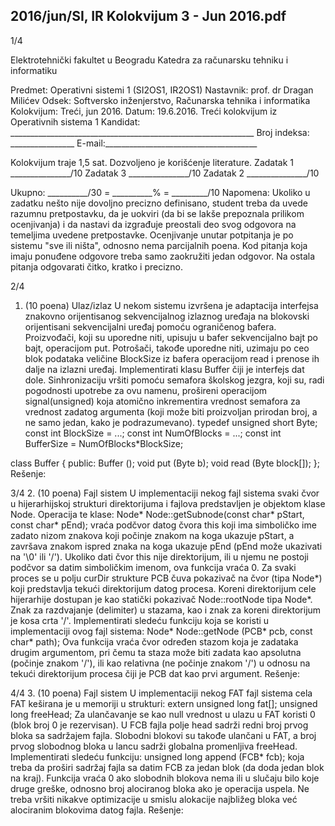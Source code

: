 2016/jun/SI, IR Kolokvijum 3 - Jun 2016.pdf
--------------------------------------------------------------------------------


1/4 
 
Elektrotehnički fakultet u Beogradu 
Katedra za računarsku tehniku i informatiku 
 
Predmet: Operativni sistemi 1 (SI2OS1, IR2OS1) 
Nastavnik: prof. dr Dragan Milićev 
Odsek: Softversko inženjerstvo, Računarska tehnika i informatika 
Kolokvijum: Treći, jun 2016. 
Datum: 19.6.2016. 
Treći kolokvijum iz Operativnih sistema 1 
Kandidat: _____________________________________________________________ 
Broj indeksa: ________________  E-mail:______________________________________ 
 
Kolokvijum traje 1,5 sat. Dozvoljeno je korišćenje literature. 
Zadatak 1 _______________/10   Zadatak 3 _______________/10 
Zadatak 2 _______________/10    
 
Ukupno: __________/30 = __________% = _________/10 
Napomena: Ukoliko u zadatku nešto nije dovoljno precizno definisano, student treba da 
uvede razumnu pretpostavku, da je uokviri (da bi se lakše prepoznala prilikom ocenjivanja) i 
da  nastavi  da  izgrađuje  preostali  deo  svog  odgovora  na  temeljima  uvedene  pretpostavke. 
Ocenjivanje unutar potpitanja je po sistemu "sve ili ništa", odnosno nema parcijalnih  poena. 
Kod pitanja koja imaju ponuđene odgovore treba samo zaokružiti jedan  odgovor.  Na  ostala 
pitanja odgovarati čitko, kratko i precizno. 
 

2/4 
1. (10 poena) Ulaz/izlaz 
U  nekom  sistemu  izvršena  je  adaptacija  interfejsa  znakovno  orijentisanog  sekvencijalnog 
izlaznog uređaja na blokovski orijentisani sekvencijalni uređaj pomoću ograničenog bafera. 
Proizvođači, koji su uporedne niti, upisuju u bafer sekvencijalno bajt po bajt, operacijom put. 
Potrošači, takođe uporedne niti, uzimaju po ceo blok podataka veličine BlockSize iz  bafera 
operacijom read i prenose ih dalje na izlazni uređaj. 
Implementirati  klasu Buffer čiji je interfejs dat dole. Sinhronizaciju vršiti pomoću semafora 
školskog  jezgra,  koji  su,  radi  pogodnosti  upotrebe  za  ovu  namenu,  prošireni  operacijom 
signal(unsigned) koja  atomično  inkrementira  vrednost  semafora  za  vrednost  zadatog 
argumenta  (koji  može  biti  proizvoljan  prirodan  broj,  a  ne  samo  jedan,  kako  je 
podrazumevano). 
typedef unsigned short Byte; 
const int BlockSize = ...; 
const int NumOfBlocks = ...; 
const int BufferSize = NumOfBlocks*BlockSize; 
 
class Buffer { 
public: 
  Buffer (); 
  void put (Byte b); 
  void read (Byte block[]); 
}; 
Rešenje: 

3/4 
2. (10 poena) Fajl sistem 
U  implementaciji  nekog  fajl  sistema  svaki  čvor  u  hijerarhijskoj  strukturi  direktorijuma  i 
fajlova predstavljen je objektom klase Node. Operacija te klase: 
Node* Node::getSubnode(const char* pStart, const char* pEnd); 
vraća podčvor datog čvora this koji ima simboličko ime zadato nizom znakova koji počinje 
znakom  na  koga  ukazuje pStart,  a  završava  znakom  ispred znaka na koga ukazuje pEnd 
(pEnd može ukazivati na '\0' ili '/'). Ukoliko dati čvor this nije direktorijum, ili u njemu 
ne postoji podčvor sa datim simboličkim imenom, ova funkcija vraća 0. 
Za  svaki  proces  se  u  polju curDir strukture PCB čuva pokazivač na čvor (tipa Node*)  koji 
predstavlja tekući direktorijum datog procesa. Koreni direktorijum cele hijerarhije dostupan je 
kao statički pokazivač Node::rootNode tipa Node*. 
Znak za razdvajanje (delimiter) u stazama, kao i znak za koreni direktorijum je kosa crta '/'. 
Implementirati sledeću funkciju koja se koristi u implementaciji ovog fajl sistema: 
Node* Node::getNode (PCB* pcb, const char* path); 
Ova  funkcija vraća čvor određen stazom koja je zadataka drugim argumentom, pri čemu ta 
staza  može  biti  zadata  kao  apsolutna  (počinje  znakom '/'),  ili  kao  relativna  (ne  počinje 
znakom '/') u odnosu na tekući direktorijum procesa čiji je PCB dat kao prvi argument. 
Rešenje: 
 
 
 
 
 
 
 

4/4 
3. (10 poena) Fajl sistem 
U implementaciji nekog FAT fajl sistema cela FAT keširana je u memoriji u strukturi: 
extern unsigned long fat[]; 
unsigned long freeHead; 
Za ulančavanje se kao null vrednost  u  ulazu  u  FAT  koristi  0  (blok  broj  0  je  rezervisan).  U 
FCB  fajla  polje head sadrži redni broj prvog bloka sa sadržajem fajla. Slobodni blokovi su 
takođe ulančani u FAT, a broj prvog slobodnog bloka u lancu sadrži globalna promenljiva 
freeHead. 
Implementirati sledeću funkciju: 
unsigned long append (FCB* fcb); 
koja treba da proširi sadržaj fajla sa datim FCB za jedan blok (da doda jedan blok na kraj). 
Funkcija vraća 0 ako slobodnih blokova nema ili u slučaju bilo koje druge greške, odnosno 
broj alociranog bloka ako je operacija uspela. Ne treba vršiti  nikakve  optimizacije  u  smislu 
alokacije najbližeg bloka već alociranim blokovima datog fajla. 
Rešenje: 
 